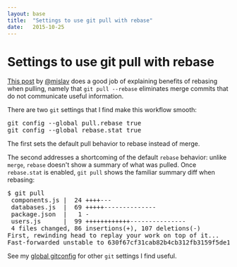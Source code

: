 ```yaml
---
layout: base
title:  "Settings to use git pull with rebase"
date:   2015-10-25
---
```


# Settings to use git pull with rebase

[This post](http://mislav.net/2013/02/merge-vs-rebase/) by [@mislav](https://github.com/mislav) does a good job of explaining benefits of rebasing when pulling, namely that `git pull --rebase` eliminates merge commits that do not communicate useful information.

There are two `git` settings that I find make this workflow smooth:

<pre>
git config --global pull.rebase true
git config --global rebase.stat true
</pre>

The first sets the default pull behavior to rebase instead of merge.

The second addresses a shortcoming of the default `rebase` behavior: unlike `merge`, `rebase` doesn't show a summary of what was pulled. Once `rebase.stat` is enabled, `git pull` shows the familiar summary diff when rebasing:

<pre class="terminal">
$ git pull
 components.js |  24 <span class="green">++++</span><span class="red">---</span>
 databases.js  |  69 <span class="green">+++++</span><span class="red">--------------</span>
 package.json  |   1 <span class="red">-</span>
 users.js      |  99 <span class="green">++++++++++++</span><span class="red">---------------</span>
 4 files changed, 86 insertions(+), 107 deletions(-)
First, rewinding head to replay your work on top of it...
Fast-forwarded unstable to 630f67cf31cab82b4cb312fb3159f5de1cbce4e7.
</pre>

See my [global gitconfig](https://github.com/razzius/personal/blob/master/.gitconfig) for other `git` settings I find useful.
